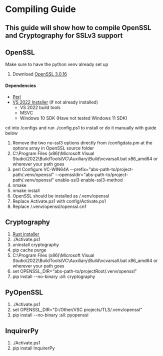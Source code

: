 # Compiling Guide

## This guide will show how to compile OpenSSL and Cryptography for SSLv3 support

## OpenSSL

Make sure to have the python venv already set up

1. Download [OpenSSL 3.0.16](https://openssl-library.org/source/)

#### Dependencies

- [Perl](https://strawberryperl.com/)
- [VS 2022 Installer](https://visualstudio.microsoft.com/downloads/) (if not already installed)
  - VS 2022 build tools
  - MSVC
  - Windows 10 SDK (Have not tested Windows 11 SDK)

cd into /configs and run ./config.ps1 to install or do it manually with guide below
1. Remove the two no-ssl3 options directly from /configdata.pm at the options array in OpenSSL source folder
2. C:\Program Files (x86)\Microsoft Visual Studio\2022\BuildTools\VC\Auxiliary\Build\vcvarsall.bat x86_amd64 or wherever your path goes
3. perl Configure VC-WIN64A --prefix="abs-path-to/project-path/.venv/openssl" --openssldir="abs-path-to/project-path/.venv/openssl" enable-ssl3 enable-ssl3-method
4. nmake
5. nmake install
6. OpenSSL should be installed as /.venv/openssl
7. Replace Activate.ps1 with config/Activate.ps1
8. Replace /.venv/openssl/openssl.cnf

## Cryptography

1. [Rust installer](https://www.rust-lang.org/tools/install)
2. ./Activate.ps1
3. uninstall cryptography
4. pip cache purge
5. C:\Program Files (x86)\Microsoft Visual Studio\2022\BuildTools\VC\Auxiliary\Build\vcvarsall.bat x86_amd64 or wherever your path goes
6. set OPENSSL_DIR="abs-path-to/projectRoot/.venv/openssl"
7. pip install --no-binary :all: cryptography

## PyOpenSSL

1. ./Activate.ps1
2. set OPENSSL_DIR="D:/Other/VSC projects/TLS/.venv/openssl"
3. pip install --no-binary :all: pyopenssl

## InquirerPy

1. ./Activate.ps1
2. pip install InquirerPy
